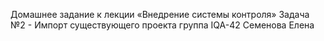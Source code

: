Домашнее задание к лекции «Внедрение системы контроля»
Задача №2 - Импорт существующего проекта
группа IQA-42 Семенова Елена